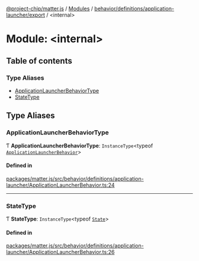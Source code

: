 [@project-chip/matter.js](../README.md) / [Modules](../modules.md) / [behavior/definitions/application-launcher/export](behavior_definitions_application_launcher_export.md) / \<internal\>

# Module: \<internal\>

## Table of contents

### Type Aliases

- [ApplicationLauncherBehaviorType](behavior_definitions_application_launcher_export._internal_.md#applicationlauncherbehaviortype)
- [StateType](behavior_definitions_application_launcher_export._internal_.md#statetype)

## Type Aliases

### ApplicationLauncherBehaviorType

Ƭ **ApplicationLauncherBehaviorType**: `InstanceType`\<typeof [`ApplicationLauncherBehavior`](behavior_definitions_application_launcher_export.md#applicationlauncherbehavior)\>

#### Defined in

[packages/matter.js/src/behavior/definitions/application-launcher/ApplicationLauncherBehavior.ts:24](https://github.com/project-chip/matter.js/blob/3adaded6/packages/matter.js/src/behavior/definitions/application-launcher/ApplicationLauncherBehavior.ts#L24)

___

### StateType

Ƭ **StateType**: `InstanceType`\<typeof [`State`](../classes/behavior_definitions_application_launcher_export.ApplicationLauncherServer.md#state-1)\>

#### Defined in

[packages/matter.js/src/behavior/definitions/application-launcher/ApplicationLauncherBehavior.ts:26](https://github.com/project-chip/matter.js/blob/3adaded6/packages/matter.js/src/behavior/definitions/application-launcher/ApplicationLauncherBehavior.ts#L26)
